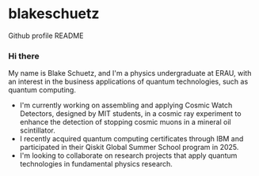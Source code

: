 # blakeschuetz
Github profile README

### Hi there
My name is Blake Schuetz, and I'm a physics undergraduate at ERAU, with an interest in the business applications of quantum technologies, such as quantum computing.

- I'm currently working on assembling and applying Cosmic Watch Detectors, designed by MIT students, in a cosmic ray experiment to enhance the detection of stopping cosmic muons in a mineral oil scintillator. 
- I recently acquired quantum computing certificates through IBM and participated in their Qiskit Global Summer School program in 2025.     
- I'm looking to collaborate on research projects that apply quantum technologies in fundamental physics research.
